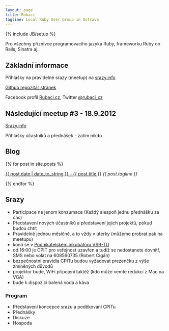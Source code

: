 ```yaml
---
layout: page
title: Rubaci
tagline: Local Ruby User Group in Ostrava
---
```

{% include JB/setup %}

Pro všechny příznivce programovacího jazyka Ruby, frameworku Ruby on Rails, Sinatra aj.

## Základní informace

Příhlášky na pravidelné srazy (meetup) na [srazy.info](http://srazy.info/rubaci-cz-ruby-meetup/terminy/)

[Github repozitář stránek](https://github.com/3lancers/rubaci_cz)

Facebook profil [Rubaci.cz](http://www.facebook.com/rubaci), Twitter [@rubaci_cz](https://twitter.com/#!/rubaci_cz)

## Následující meetup #3 - 18.9.2012

[Srazy.info](http://srazy.info/rubaci-cz-ruby-meetup/2655)

Přihlášky účastníků a přednášek - zatím nikdo

## Blog

{% for post in site.posts %}
  <p>
    <a href="{{ BASE_PATH }}{{ post.url }}">{{ post.date | date_to_string }} - {{ post.title }}</a>
    <i>{{ post.tagline }}</i>
  </p>
{% endfor %}


## Srazy

* Participace ne jenom konzumace (Každý alespoň jednu přednášku za čas)
* Představení nových účastníků a představení jejich projektů, pokud budou chtít
* Pravidelně jednou měsíčně, a to vždy v úterky (můžeme probrat pak na meetupu)
* koná se v [Podnikatelském inkubátoru VŠB-TU](http://inkubator.vsb.cz/) 
* od 16:00 je CPIT pro veřejnost uzavřen a tudíž se nedostanete dovnitř, SMS nebo volat na 608560735 (Robert Cigán)
* bezpečnostní pravidla CPITu budou vyžadovat prezenčku z výše zmíněných důvodů
* projektor bude, WiFi připojení taktéž (kdo může vemte redukci z Mac na VGA)
* bude k dispozici balená voda a káva

### Program

* Představení koncepce srazu a poděkování CPITu
* Přednášky
* Diskuze
* Hospoda